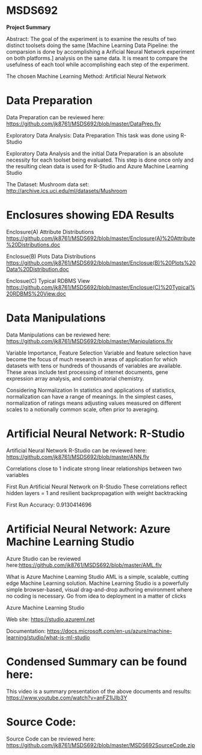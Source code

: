 # MSDS692
**Project Summary**

Abstract:
The goal of the experiment is to examine the results of two distinct toolsets doing the same [Machine Learning Data Pipeline: the comparsion is done by accomplishing a Arificial Neural Network experiment on both platforms.] analysis on the same data. It is meant to compare the usefulness of each tool while accomplishing each step of the experiment.

The chosen Machine Learning Method: Artificial Neural Network

# Data Preparation
Data Preparation can be reviewed here: https://github.com/jk8761/MSDS692/blob/master/DataPrep.flv

Exploratory Data Analysis: Data Preparation
                           This task was done using R-Studio

Exploratory Data Analysis and the initial Data Preparation is an absolute necessity for each toolset being evaluated. This step is done once only and the resulting clean data is used for R-Studio and Azure Machine Learning Studio

The Dataset: Mushroom data set:  http://archive.ics.uci.edu/ml/datasets/Mushroom

# Enclosures showing EDA Results
Enclosure(A) Attribute Distributions
 https://github.com/jk8761/MSDS692/blob/master/Enclosure(A)%20Attribute%20Distributions.doc

Enclosue(B) Plots Data Distributions
 https://github.com/jk8761/MSDS692/blob/master/Enclosue(B)%20Plots%20Data%20Distribution.doc
      
Enclosue(C) Typical RDBMS View
 https://github.com/jk8761/MSDS692/blob/master/Enclosue(C)%20Typical%20RDBMS%20View.doc

# Data Manipulations
Data Manipulations can be reviewed here: https://github.com/jk8761/MSDS692/blob/master/Manipulations.flv

Variable Importance, Feature Selection
Variable and feature selection have become the focus of much research in areas of application for which datasets with tens or hundreds of thousands of variables are available. These areas include text processing of internet documents, gene expression array analysis, and combinatorial chemistry.

Considering Normalization
In statistics and applications of statistics, normalization can have a range of meanings. In the simplest cases, normalization of ratings means adjusting values measured on different scales to a notionally common scale, often prior to averaging.

# Artificial Neural Network: R-Studio
Artificial Neural Network R-Studio can be reviewed here: https://github.com/jk8761/MSDS692/blob/master/ANN.flv

Correlations close to 1 indicate strong linear relationships between two variables

First Run Artificial Neural Network on R-Studio
These correlations reflect hidden layers = 1 and resilient backpropagation with weight backtracking 

First Run Accuracy: 0.9130414696

# Artificial Neural Network: Azure Machine Learning Studio
Azure Studio can be reviewed here:https://github.com/jk8761/MSDS692/blob/master/AML.flv

What is Azure Machine Learning Studio
AML is a simple, scalable, cutting edge Machine Learning solution. Machine Learning Studio is a powerfully simple browser-based, visual drag-and-drop authoring environment where no coding is necessary. Go from idea to deployment in a matter of clicks

Azure Machine Learning Studio

Web site: https://studio.azureml.net

Documentation: https://docs.microsoft.com/en-us/azure/machine-learning/studio/what-is-ml-studio


# Condensed Summary can be found here: 
This video is a summary presentation of the above documents and results: https://www.youtube.com/watch?v=anFZ1IJIb3Y

# Source Code: 
Source Code can be reviewed here: https://github.com/jk8761/MSDS692/blob/master/MSDS692SourceCode.zip


